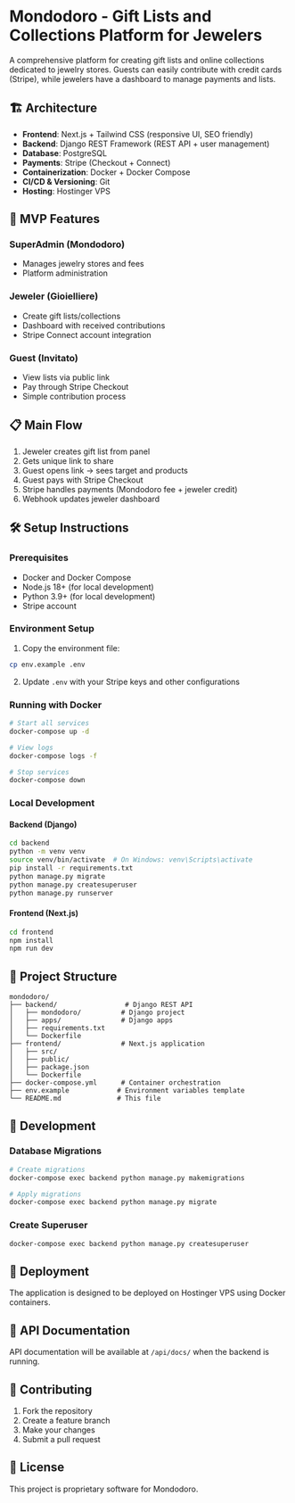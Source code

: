 # Mondodoro - Gift Lists and Collections Platform for Jewelers

A comprehensive platform for creating gift lists and online collections dedicated to jewelry stores. Guests can easily contribute with credit cards (Stripe), while jewelers have a dashboard to manage payments and lists.

## 🏗️ Architecture

- **Frontend**: Next.js + Tailwind CSS (responsive UI, SEO friendly)
- **Backend**: Django REST Framework (REST API + user management)
- **Database**: PostgreSQL
- **Payments**: Stripe (Checkout + Connect)
- **Containerization**: Docker + Docker Compose
- **CI/CD & Versioning**: Git
- **Hosting**: Hostinger VPS

## 🚀 MVP Features

### SuperAdmin (Mondodoro)
- Manages jewelry stores and fees
- Platform administration

### Jeweler (Gioielliere)
- Create gift lists/collections
- Dashboard with received contributions
- Stripe Connect account integration

### Guest (Invitato)
- View lists via public link
- Pay through Stripe Checkout
- Simple contribution process

## 📋 Main Flow

1. Jeweler creates gift list from panel
2. Gets unique link to share
3. Guest opens link → sees target and products
4. Guest pays with Stripe Checkout
5. Stripe handles payments (Mondodoro fee + jeweler credit)
6. Webhook updates jeweler dashboard

## 🛠️ Setup Instructions

### Prerequisites
- Docker and Docker Compose
- Node.js 18+ (for local development)
- Python 3.9+ (for local development)
- Stripe account

### Environment Setup

1. Copy the environment file:
```bash
cp env.example .env
```

2. Update `.env` with your Stripe keys and other configurations

### Running with Docker

```bash
# Start all services
docker-compose up -d

# View logs
docker-compose logs -f

# Stop services
docker-compose down
```

### Local Development

#### Backend (Django)
```bash
cd backend
python -m venv venv
source venv/bin/activate  # On Windows: venv\Scripts\activate
pip install -r requirements.txt
python manage.py migrate
python manage.py createsuperuser
python manage.py runserver
```

#### Frontend (Next.js)
```bash
cd frontend
npm install
npm run dev
```

## 📁 Project Structure

```
mondodoro/
├── backend/                 # Django REST API
│   ├── mondodoro/          # Django project
│   ├── apps/               # Django apps
│   ├── requirements.txt
│   └── Dockerfile
├── frontend/               # Next.js application
│   ├── src/
│   ├── public/
│   ├── package.json
│   └── Dockerfile
├── docker-compose.yml      # Container orchestration
├── env.example            # Environment variables template
└── README.md              # This file
```

## 🔧 Development

### Database Migrations
```bash
# Create migrations
docker-compose exec backend python manage.py makemigrations

# Apply migrations
docker-compose exec backend python manage.py migrate
```

### Create Superuser
```bash
docker-compose exec backend python manage.py createsuperuser
```

## 🚀 Deployment

The application is designed to be deployed on Hostinger VPS using Docker containers.

## 📄 API Documentation

API documentation will be available at `/api/docs/` when the backend is running.

## 🤝 Contributing

1. Fork the repository
2. Create a feature branch
3. Make your changes
4. Submit a pull request

## 📝 License

This project is proprietary software for Mondodoro.
